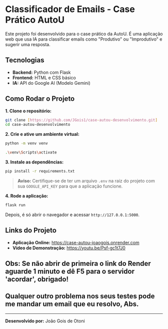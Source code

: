 # Classificador de Emails - Case Prático AutoU

Este projeto foi desenvolvido para o case prático da AutoU. É uma aplicação web que usa IA para classificar emails como "Produtivo" ou "Improdutivo" e sugerir uma resposta.

## Tecnologias

-   **Backend:** Python com Flask
-   **Frontend:** HTML e CSS básico
-   **IA:** API do Google AI (Modelo Gemini)

## Como Rodar o Projeto

**1. Clone o repositório:**
```bash
git clone [https://github.com/JGois1/case-autou-desenvolvimento.git]
cd case-autou-desenvolvimento
```

**2. Crie e ative um ambiente virtual:**
```bash
python -m venv venv

.\venv\Scripts\activate
```

**3. Instale as dependências:**
```bash
pip install -r requirements.txt
```
> **Aviso:** Certifique-se de ter um arquivo `.env` na raiz do projeto com sua `GOOGLE_API_KEY` para que a aplicação funcione.

**4. Rode a aplicação:**
```bash
flask run
```

Depois, é só abrir o navegador e acessar `http://127.0.0.1:5000`.

## Links do Projeto

-   **Aplicação Online:** https://case-autou-joaogois.onrender.com
-   **Vídeo de Demonstração:** https://youtu.be/Psf-gc1t7J0

## Obs: Se não abrir de primeira o link do Render aguarde 1 minuto e dê F5 para o servidor 'acordar', obrigado!
## Qualquer outro problema nos seus testes pode me mandar um email que eu resolvo, Abs.

---
**Desenvolvido por:** João Gois de Otoni
